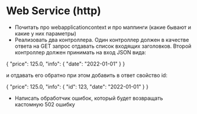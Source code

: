# Web Service (http)

- Почитать про webapplicationcontext и про маппинги (какие бывают и какие у них параметры)
- Реализовать два контроллера. Один контроллер должен в качестве ответа на GET запрос отдавать список входящих заголовков. Второй контроллер должен принимать на вход JSON вида:

{
    "price": 125.0,
    "info": {
        "date": "2022-01-01"
    } 
}

и отдавать его обратно при этом добавить в ответ свойство id:

{
    "price": 125.0,
    "info": {
        "id": 123,
        "date": "2022-01-01"
    } 
}

- Написать обработчик ошибок, который будет возвращать кастомную 502 ошибку